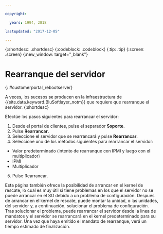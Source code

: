 ```yaml
---

copyright:

  years: 1994, 2018

lastupdated: "2017-12-05"

---
```


{:shortdesc: .shortdesc}
{:codeblock: .codeblock}
{:tip: .tip}
{:screen: .screen}
{:new_window: target="_blank"}

# Rearranque del servidor
{: #customerportal_rebootserver}

A veces, los sucesos se producen en la infraestructura de {{site.data.keyword.BluSoftlayer_notm}} que requiere que rearranque el servidor.
{:shortdesc}

Efectúe los pasos siguientes para rearrancar el servidor:
1. Desde el portal de clientes, pulse el separador **Soporte**.
2. Pulse **Rearrancar**.
3. Seleccione el servidor que se rearrancará y pulse **Rearrancar**.
4. Seleccione uno de los métodos siguientes para rearrancar el servidor:
  * Valor predeterminado (intento de rearranque con IPMI y luego con el multiplicador)
  * IPMI
  * Multiplicador
5. Pulse Rearrancar.

Esta página también ofrece la posibilidad de arrancar en el kernel de rescate, lo cual es muy útil si tiene problemas en los que el servidor no se puede arrancar en el SO debido a un problema de configuración. Después de arrancar en el kernel de rescate, puede montar la unidad, o las unidades, del servidor y, a continuación, solucionar el problema de configuración. Tras solucionar el problema, puede rearrancar el servidor desde la línea de mandatos y el servidor se rearrancará en el kernel predeterminado para su servidor. Una vez que haya emitido el mandato de rearranque, verá un tiempo estimado de finalización.
